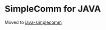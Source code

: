 # SimpleComm for JAVA

Moved to [java-simplecomm](https://github.com/IndustrialShields/java-simplecomm)
